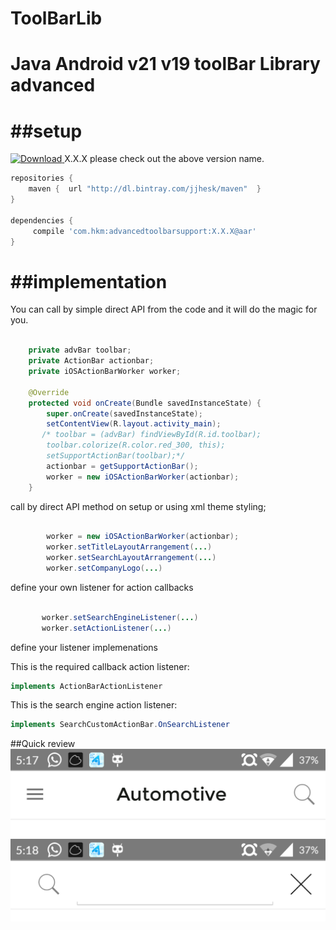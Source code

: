 # ToolBarLib
Java Android v21 v19 toolBar Library advanced
=================================================

##setup
=======
[ ![Download](https://api.bintray.com/packages/jjhesk/maven/advancedtoolbarsupport/images/download.svg) ](https://bintray.com/jjhesk/maven/advancedtoolbarsupport/_latestVersion)
X.X.X please check out the above version name.
```gradle
repositories {
    maven {  url "http://dl.bintray.com/jjhesk/maven"  }
}

dependencies {
     compile 'com.hkm:advancedtoolbarsupport:X.X.X@aar'
}

```

##implementation
=======
You can call by simple direct API from the code and it will do the magic for you.

```java

    private advBar toolbar;
    private ActionBar actionbar;
    private iOSActionBarWorker worker;

    @Override
    protected void onCreate(Bundle savedInstanceState) {
        super.onCreate(savedInstanceState);
        setContentView(R.layout.activity_main);
       /* toolbar = (advBar) findViewById(R.id.toolbar);
        toolbar.colorize(R.color.red_300, this);
        setSupportActionBar(toolbar);*/
        actionbar = getSupportActionBar();
        worker = new iOSActionBarWorker(actionbar);
    }


```


call by direct API method on setup or using xml theme styling;
```java

        worker = new iOSActionBarWorker(actionbar);
        worker.setTitleLayoutArrangement(...)
        worker.setSearchLayoutArrangement(...)
        worker.setCompanyLogo(...)

```


define your own listener for action callbacks

```java

       worker.setSearchEngineListener(...)
       worker.setActionListener(...)

```
define your listener implemenations

This is the required callback action listener:
```java
implements ActionBarActionListener
```

This is the search engine action listener:
```java
implements SearchCustomActionBar.OnSearchListener
```

##Quick review
![demo1](screenshot/device-2015-05-15-171739.png)
![demo2](screenshot/device-2015-05-15-171813.png)
